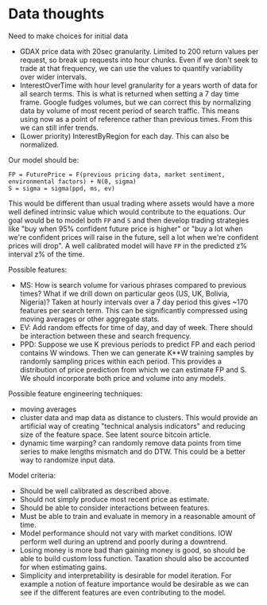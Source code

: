 # Data thoughts

Need to make choices for initial data

- GDAX price data with 20sec granularity. Limited to 200 return values per request, so break up requests into hour chunks. Even if we don't seek to trade at that frequency, we can use the values to quantify variability over wider intervals.
- InterestOverTime with hour level granularity for a years worth of data for all search terms. This is what is returned when setting a 7 day time frame. Google fudges volumes, but we can correct this by normalizing data by volume of most recent period of search traffic. This means using now as a point of reference rather than previous times. From this we can still infer trends.
- (Lower priority) InterestByRegion for each day. This can also be normalized.

Our model should be:
```
FP = FuturePrice = F(previous pricing data, market sentiment, environmental factors) + N(0, sigma)
S = sigma = sigma(ppd, ms, ev)
```
This would be different than usual trading where assets would have a more well defined intrinsic value which would contribute to the equations. Our goal would be to model both `FP` and `S` and then develop trading strategies like "buy when 95% confident future price is higher" or "buy a lot when we're confident prices will raise in the future, sell a lot when we're confident prices will drop". A well calibrated model will have `FP` in the predicted z% interval z% of the time.

Possible features:
- MS: How is search volume for various phrases compared to previous times? What if we drill down on particular geos (US, UK, Bolivia, Nigeria)? Taken at hourly intervals over a 7 day period this gives ~170 features per search term. This can be significantly compressed using moving averages or other aggregate stats.
- EV: Add random effects for time of day, and day of week. There should be interaction between these and search frequency.
- PPD: Suppose we use K previous periods to predict FP and each period contains W windows. Then we can generate K**W training samples by randomly sampling prices within each period. This provides a distribution of price prediction from which we can estimate FP and S. We should incorporate both price and volume into any models.

Possible feature engineering techniques:
- moving averages
- cluster data and map data as distance to clusters. This would provide an artificial way of creating "technical analysis indicators" and reducing size of the feature space. See latent source bitcoin article.
- dynamic time warping? can randomly remove data points from time series to make lengths mismatch and do DTW. This could be a better way to randomize input data.

Model criteria:
- Should be well calibrated as described above.
- Should not simply produce most recent price as estimate.
- Should be able to consider interactions between features.
- Must be able to train and evaluate in memory in a reasonable amount of time.
- Model performance should not vary with market conditions. IOW perform well during an uptrend and poorly during a downtrend.
- Losing money is more bad than gaining money is good, so should be able to build custom loss function. Taxation should also be accounted for when estimating gains.
- Simplicity and interpretability is desirable for model iteration. For example a notion of feature importance would be desirable as we can see if the different features are even contributing to the model.
